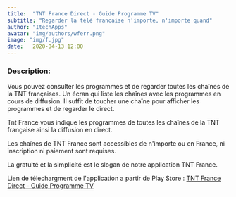 ```yaml
---
title:  "TNT France Direct - Guide Programme TV"
subtitle: "Regarder la télé francaise n'importe, n'importe quand"
author: "ItechApps"
avatar: "img/authors/wferr.png"
image: "img/f.jpg"
date:   2020-04-13 12:00
---
```


### Description:
Vous pouvez consulter les programmes et de regarder toutes les chaînes de la TNT françaises.
Un écran qui liste les chaînes avec les programmes en cours de diffusion. Il suffit de toucher une chaîne pour afficher les programmes et de regarder le direct.

Tnt France vous indique les programmes de toutes les chaînes de la TNT française ainsi la diffusion en direct.

Les chaînes de TNT France sont accessibles de n'importe ou en France, ni inscription ni paiement sont requises.

La gratuité et la simplicité est le slogan de notre application TNT France.

Lien de télechargment de l'application a partir de Play Store : <a href="https://play.google.com/store/apps/details?id=com.itechapps.tnt.france" title="TNT France Direct - Guide Programme TV">TNT France Direct - Guide Programme TV</a>
